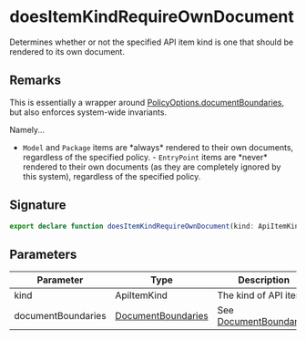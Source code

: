 
# doesItemKindRequireOwnDocument

Determines whether or not the specified API item kind is one that should be rendered to its own document.

## Remarks

This is essentially a wrapper around [PolicyOptions.documentBoundaries](docs/api-markdown-documenter/policyoptions-documentboundaries-propertysignature)<!-- -->, but also enforces system-wide invariants.

Namely...

- `Model` and `Package` items are \*always\* rendered to their own documents, regardless of the specified policy. - `EntryPoint` items are \*never\* rendered to their own documents (as they are completely ignored by this system), regardless of the specified policy.

## Signature

```typescript
export declare function doesItemKindRequireOwnDocument(kind: ApiItemKind, documentBoundaries: DocumentBoundaries): boolean;
```

## Parameters

|  Parameter | Type | Description |
|  --- | --- | --- |
|  kind | ApiItemKind | The kind of API item. |
|  documentBoundaries | [DocumentBoundaries](docs/api-markdown-documenter/documentboundaries-typealias) | See [DocumentBoundaries](docs/api-markdown-documenter/documentboundaries-typealias) |


